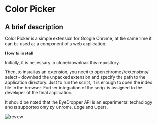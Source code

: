 # Color Picker

## A brief description

Color Picker is a simple extension for Google Chrome, at the same time it can be used as a component of a web application.

__How to install__

Initially, it is necessary to clone/download this repository.

Then, to install as an extension, you need to open chrome://extensions/ select - download the unpacked extension
and specify the path to the application directory. Just to run the script, it is enough to open the index file in the browser.
Further integration of the script is assigned to the developer of the final application.  

It should be noted that the EyeDropper API is an experimental technology and is supported only by Chrome, Edge and Opera.

![review](review.gif "Color Picker")
